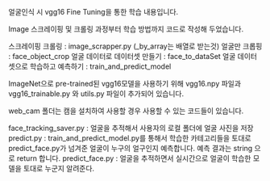 얼굴인식 시 vgg16 Fine Tuning을 통한 학습 내용입니다.

Image 스크레이핑 및 크롤링 과정부터 학습 방법까지 코드로 작성해 두었습니다.

스크레이핑 크롤링 : image_scrapper.py (_by_array는 배열로 받는것)
얼굴만 크롭핑 : face_object_crop
얼굴 데이터로 데이터셋 만들기 : face_to_dataSet
얼굴 데이터셋으로 학습하고 예측하기 : train_and_predict_model

ImageNet으로 pre-trained된 vgg16모델을 사용하기 위해 vgg16.npy 파일과
vgg16_trainable.py 와 utils.py 파일이 추가되어 있습니다.

web_cam 폴더는 캠을 설치하여 사용할 경우 사용할 수 있는 코드들이 있습니다.

face_tracking_saver.py : 얼굴을 추적해서 사용자의 로컬 폴더에 얼굴 사진을 저장
predict.py : train_and_predict_model.py를 통해서 학습한 카테고리들을 토대로 predict_face.py가 넘겨준 얼굴이 누구의 얼구인지 예측합니다. 예측 결과는 string 으로 return 합니다.
predict_face.py : 얼굴을 추적하면서 실시간으로 얼굴이 학습한 모델을 토대로 누군지 알려준다.
